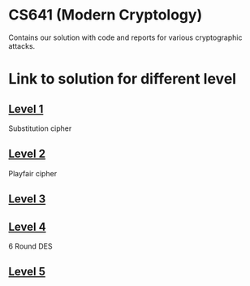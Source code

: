 # CS641 (Modern Cryptology)
Contains our solution with code and reports for various cryptographic attacks.


# Link to solution for different level

## [Level 1]()

Substitution cipher

## [Level 2]()

Playfair cipher

## [Level 3]()

## [Level 4]()
6 Round DES 

## [Level 5]()
